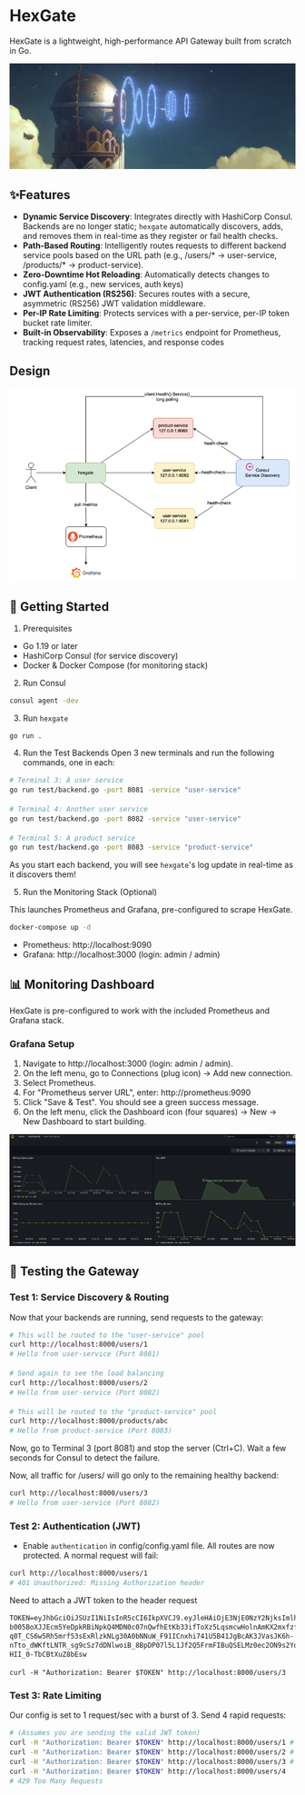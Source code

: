# HexGate
HexGate is a lightweight, high-performance API Gateway built from scratch in Go.

![](img/gate.png)

## ✨Features
- **Dynamic Service Discovery**: Integrates directly with HashiCorp Consul. 
Backends are no longer static; `hexgate` automatically discovers, adds, and removes them in real-time as they register
or fail health checks.
- **Path-Based Routing**: Intelligently routes requests to different backend service pools based on the URL path
(e.g., /users/* -> user-service, /products/* -> product-service).
- **Zero-Downtime Hot Reloading**: Automatically detects changes to config.yaml (e.g., new services, auth keys)
- **JWT Authentication (RS256)**: Secures routes with a secure, asymmetric (RS256) JWT validation middleware.
- **Per-IP Rate Limiting**: Protects services with a per-service, per-IP token bucket rate limiter.
- **Built-in Observability**: Exposes a `/metrics` endpoint for Prometheus, tracking request rates, latencies, and response codes
## Design
![](img/architecture.png)
## 🚀 Getting Started
1. Prerequisites 
- Go 1.19 or later
- HashiCorp Consul (for service discovery)
- Docker & Docker Compose (for monitoring stack)

2. Run Consul
```bash
consul agent -dev
```
3. Run `hexgate`
```
go run .
```
4. Run the Test Backends
Open 3 new terminals and run the following commands, one in each:
```bash
# Terminal 3: A user service
go run test/backend.go -port 8081 -service "user-service"

# Terminal 4: Another user service
go run test/backend.go -port 8082 -service "user-service"

# Terminal 5: A product service
go run test/backend.go -port 8083 -service "product-service"
```
As you start each backend, you will see `hexgate`'s log update in real-time as it discovers them!

5. Run the Monitoring Stack (Optional)

This launches Prometheus and Grafana, pre-configured to scrape HexGate.

```bash
docker-compose up -d
```
- Prometheus: http://localhost:9090
- Grafana: http://localhost:3000 (login: admin / admin)

## 📊 Monitoring Dashboard
HexGate is pre-configured to work with the included Prometheus and Grafana stack.

### Grafana Setup
1. Navigate to http://localhost:3000 (login: admin / admin).
2. On the left menu, go to Connections (plug icon) -> Add new connection.
3. Select Prometheus.
4. For "Prometheus server URL", enter: http://prometheus:9090
5. Click "Save & Test". You should see a green success message.
6. On the left menu, click the Dashboard icon (four squares) -> New -> New Dashboard to start building.

![](img/grafana.png)

## 🧪 Testing the Gateway
### Test 1: Service Discovery & Routing
Now that your backends are running, send requests to the gateway:
```bash
# This will be routed to the "user-service" pool
curl http://localhost:8000/users/1
# Hello from user-service (Port 8081)

# Send again to see the load balancing
curl http://localhost:8000/users/2
# Hello from user-service (Port 8082)

# This will be routed to the "product-service" pool
curl http://localhost:8000/products/abc
# Hello from product-service (Port 8083)
```
Now, go to Terminal 3 (port 8081) and stop the server (Ctrl+C).
Wait a few seconds for Consul to detect the failure.

Now, all traffic for /users/ will go only to the remaining healthy backend:
```bash
curl http://localhost:8000/users/3
# Hello from user-service (Port 8082)
```

### Test 2: Authentication (JWT)
- Enable `authentication` in config/config.yaml file. All routes are now protected. A normal request will fail:
```bash
curl http://localhost:8000/users/1
# 401 Unauthorized: Missing Authorization header
```

Need to attach a JWT token to the header request
```
TOKEN=eyJhbGciOiJSUzI1NiIsInR5cCI6IkpXVCJ9.eyJleHAiOjE3NjE0NzY2NjksImlhdCI6MTc2MTM5MDI2OSwibmFtZSI6IlRlc3QgVXNlciIsInN1YiI6InVzZXItMTIzLWFiYyJ9.noYkvn-b005BoXJJEcm5YeDpkRBiNpkQ4MDN0c07nQwfhEtKb33ifToXz5LqsmcwHolnAmKX2mxfzfQm0v7BQki6fFex985WpvOGGobSxUAXMNEltT60Ees3TNDiViqTSw-q0T_CS6w5Rh5mrf53sExRlzkNLg30A0bNNuW_F91ICnxhi741U5B41JgBcAK3JVasJK6h-nTto_dWKftLNTR_sg9cSz7dDNlwoiB_8BpDP07l5L1Jf2Q5FrmFIBuQSELMz0ec2ON9s2YoL1L_vHS3_w5owSvVGQu1K1Yr3ZK6keOvdDbPY4yOQEOl0cTYZ9-HII_0-TbCBtXuZ8bEsw

curl -H "Authorization: Bearer $TOKEN" http://localhost:8000/users/3
```

### Test 3: Rate Limiting
Our config is set to 1 request/sec with a burst of 3. Send 4 rapid requests:

```bash
# (Assumes you are sending the valid JWT token)
curl -H "Authorization: Bearer $TOKEN" http://localhost:8000/users/1 # OK
curl -H "Authorization: Bearer $TOKEN" http://localhost:8000/users/2 # OK
curl -H "Authorization: Bearer $TOKEN" http://localhost:8000/users/3 # OK
curl -H "Authorization: Bearer $TOKEN" http://localhost:8000/users/4
# 429 Too Many Requests
```
